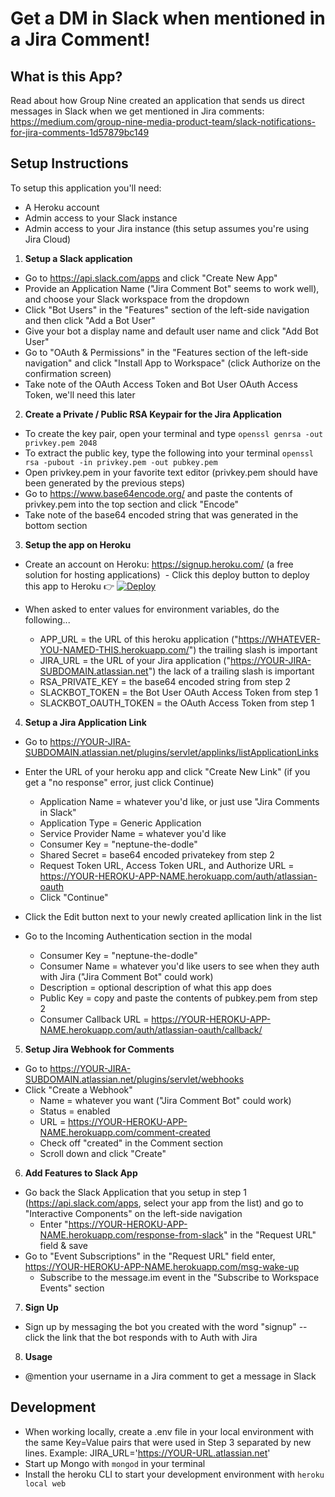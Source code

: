 # Get a DM in Slack when mentioned in a Jira Comment!

## What is this App?
Read about how Group Nine created an application that sends us direct messages in Slack when we get mentioned in Jira comments: https://medium.com/group-nine-media-product-team/slack-notifications-for-jira-comments-1d57879bc149

## Setup Instructions
To setup this application you'll need:
- A Heroku account
- Admin access to your Slack instance
- Admin access to your Jira instance (this setup assumes you're using Jira Cloud)

1. **Setup a Slack application**
  - Go to https://api.slack.com/apps and click "Create New App"
  - Provide an Application Name ("Jira Comment Bot" seems to work well), and choose your Slack workspace from the dropdown
  - Click "Bot Users" in the "Features" section of the left-side navigation and then click "Add a Bot User"
  - Give your bot a display name and default user name and click "Add Bot User"
  - Go to "OAuth & Permissions" in the "Features section of the left-side navigation" and click "Install App to Workspace" (click Authorize on the confirmation screen)
  - Take note of the OAuth Access Token and Bot User OAuth Access Token, we'll need this later
2. **Create a Private / Public RSA Keypair for the Jira Application**
  - To create the key pair, open your terminal and type ```openssl genrsa -out privkey.pem 2048```
  - To extract the public key, type the following into your terminal ```openssl rsa -pubout -in privkey.pem -out pubkey.pem```
  - Open privkey.pem in your favorite text editor (privkey.pem should have been generated by the previous steps)
  - Go to https://www.base64encode.org/ and paste the contents of privkey.pem into the top section and click "Encode"
  - Take note of the base64 encoded string that was generated in the bottom section
3. **Setup the app on Heroku**
  - Create an account on Heroku: https://signup.heroku.com/ (a free solution for hosting applications)
  - Click this deploy button to deploy this app to Heroku 👉 [![Deploy](https://www.herokucdn.com/deploy/button.svg)](https://heroku.com/deploy?template=https://github.com/msolomonTMG/jira-comment-slack-notification/tree/master)
  - When asked to enter values for environment variables, do the following...

    - APP_URL = the URL of this heroku application ("https://WHATEVER-YOU-NAMED-THIS.herokuapp.com/") the trailing slash is important  
    - JIRA_URL = the URL of your Jira application ("https://YOUR-JIRA-SUBDOMAIN.atlassian.net") the lack of a trailing slash is important  
    - RSA_PRIVATE_KEY = the base64 encoded string from step 2  
    - SLACKBOT_TOKEN = the Bot User OAuth Access Token from step 1
    - SLACKBOT_OAUTH_TOKEN = the OAuth Access Token from step 1
4. **Setup a Jira Application Link**
  - Go to https://YOUR-JIRA-SUBDOMAIN.atlassian.net/plugins/servlet/applinks/listApplicationLinks
  - Enter the URL of your heroku app and click "Create New Link" (if you get a "no response" error, just click Continue)
    
    - Application Name = whatever you'd like, or just use "Jira Comments in Slack"  
    - Application Type = Generic Application  
    - Service Provider Name = whatever you'd like  
    - Consumer Key = "neptune-the-dodle"  
    - Shared Secret = base64 encoded privatekey from step 2 
    - Request Token URL, Access Token URL, and Authorize URL = https://YOUR-HEROKU-APP-NAME.herokuapp.com/auth/atlassian-oauth  
    - Click "Continue"  
  - Click the Edit button next to your newly created apllication link in the list  
  - Go to the Incoming Authentication section in the modal  
    - Consumer Key = "neptune-the-dodle"  
    - Consumer Name =  whatever you'd like users to see when they auth with Jira ("Jira Comment Bot" could work)  
    - Description = optional description of what this app does  
    - Public Key = copy and paste the contents of pubkey.pem from step 2
    - Consumer Callback URL = https://YOUR-HEROKU-APP-NAME.herokuapp.com/auth/atlassian-oauth/callback/
5. **Setup Jira Webhook for Comments**
  - Go to https://YOUR-JIRA-SUBDOMAIN.atlassian.net/plugins/servlet/webhooks
  - Click "Create a Webhook"
    - Name = whatever you want ("Jira Comment Bot" could work)
    - Status = enabled
    - URL = https://YOUR-HEROKU-APP-NAME.herokuapp.com/comment-created
    - Check off "created" in the Comment section
    - Scroll down and click "Create"
6. **Add Features to Slack App**
  - Go back the Slack Application that you setup in step 1 (https://api.slack.com/apps, select your app from the list) and go to "Interactive Components" on the left-side navigation
    - Enter "https://YOUR-HEROKU-APP-NAME.herokuapp.com/response-from-slack" in the "Request URL" field & save
  - Go to "Event Subscriptions" in the "Request URL" field enter, https://YOUR-HEROKU-APP-NAME.herokuapp.com/msg-wake-up
    - Subscribe to the message.im event in the "Subscribe to Workspace Events" section
7. **Sign Up**
  - Sign up by messaging the bot you created with the word "signup" -- click the link that the bot responds with to Auth with Jira
8. **Usage**
  - @mention your username in a Jira comment to get a message in Slack
  
## Development
- When working locally, create a .env file in your local environment with the same Key=Value pairs that were used in Step 3 separated by new lines. Example: JIRA_URL='https://YOUR-URL.atlassian.net'  
- Start up Mongo with ```mongod``` in your terminal
- Install the heroku CLI to start your development environment with ```heroku local web```
